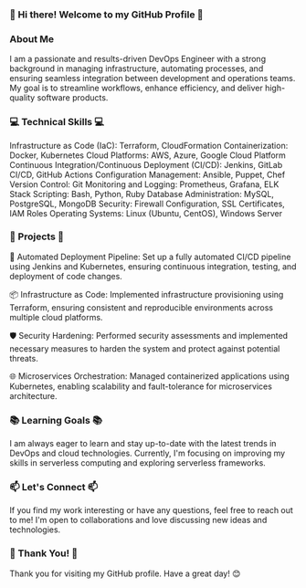 ### 👋 Hi there! Welcome to my GitHub Profile 👋

### About Me

I am a passionate and results-driven DevOps Engineer with a strong background in managing infrastructure, automating processes, and ensuring seamless integration between development and operations teams. My goal is to streamline workflows, enhance efficiency, and deliver high-quality software products.

### 💻 Technical Skills 💻

Infrastructure as Code (IaC): 
Terraform, CloudFormation
Containerization: Docker, Kubernetes
Cloud Platforms:
AWS, Azure, Google Cloud Platform
Continuous Integration/Continuous Deployment (CI/CD): 
Jenkins, GitLab CI/CD, GitHub Actions
Configuration Management: 
Ansible, Puppet, Chef
Version Control:
Git
Monitoring and Logging: 
Prometheus, Grafana, ELK Stack
Scripting: 
Bash, Python, Ruby
Database 
Administration: MySQL, PostgreSQL, MongoDB
Security: 
Firewall Configuration, SSL Certificates, IAM Roles
Operating Systems: 
Linux (Ubuntu, CentOS), Windows Server


### 🔨 Projects 🔨

🚀 Automated Deployment Pipeline: 
Set up a fully automated CI/CD pipeline using Jenkins and Kubernetes, ensuring continuous integration, testing, and deployment of code changes.

📦 Infrastructure as Code: 
Implemented infrastructure provisioning using Terraform, ensuring consistent and reproducible environments across multiple cloud platforms.

🛡️ Security Hardening: 
Performed security assessments and implemented necessary measures to harden the system and protect against potential threats.

🌐 Microservices Orchestration: 
Managed containerized applications using Kubernetes, enabling scalability and fault-tolerance for microservices architecture.

### 📚 Learning Goals 📚
 
I am always eager to learn and stay up-to-date with the latest trends in DevOps and cloud technologies. Currently, I'm focusing on improving my skills in serverless computing and exploring serverless frameworks.

### 📫 Let's Connect 📫

If you find my work interesting or have any questions, feel free to reach out to me! I'm open to collaborations and love discussing new ideas and technologies.

### 🌟 Thank You! 🌟

Thank you for visiting my GitHub profile. Have a great day! 😊




<!--
**MuhammadNaeem42/MuhammadNaeem42** is a ✨ _special_ ✨ repository because its `README.md` (this file) appears on your GitHub profile.

Here are some ideas to get you started:

- 🔭 I’m currently working on ...
- 🌱 I’m currently learning ...
- 👯 I’m looking to collaborate on ...
- 🤔 I’m looking for help with ...
- 💬 Ask me about ...
- 📫 How to reach me: ...
- 😄 Pronouns: ...
- ⚡ Fun fact: ...
-->
